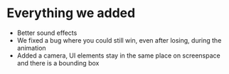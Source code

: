 # Everything we added
* Better sound effects
* We fixed a bug where you could still win, even after losing, during the animation
* Added a camera, UI elements stay in the same place on screenspace and there is a bounding box